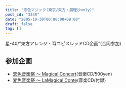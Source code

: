 ```yaml
---
title: "恋色マジック(東京/東方・魔理沙only)"
post_id: "3338"
date: "2005-10-30T00:00:00+09:00"
draft: false
tag: []
---
```



星-40/“東方アレンジ・耳コピスレッドCD企画”(合同参加)

## 参加企画



  * [恋色音楽祭 ～ Magical Concert](http://marisa.kicks-ass.net/)(音楽CD/500yen)
  * [変色音楽祭 ～ LaMagical Conte](http://lama.danmaq.com/lamarisa/)(音楽CD/付録)
